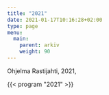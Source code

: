 ```yaml
---
title: "2021"
date: 2021-01-17T10:16:28+02:00
type: page
menu:
  main:
    parent: arkiv
    weight: 90
---
```


Ohjelma
Rastijahti, 2021, 

{{< program "2021" >}}
